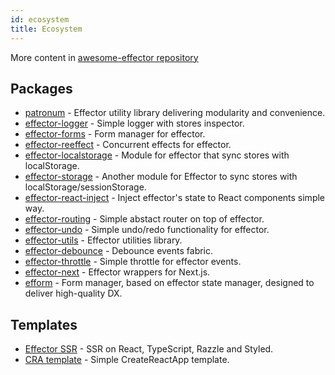 ```yaml
---
id: ecosystem
title: Ecosystem
---
```


More content in [awesome-effector repository](https://github.com/effector/awesome)

## Packages

- [patronum](https://github.com/effector/patronum) - Effector utility library delivering modularity and convenience.
- [effector-logger](https://github.com/effector/logger) - Simple logger with stores inspector.
- [effector-forms](https://github.com/aanation/effector-forms) - Form manager for effector.
- [effector-reeffect](https://github.com/yumauri/effector-reeffect) - Concurrent effects for effector.
- [effector-localstorage](https://github.com/lessmess-dev/effector-localstorage) - Module for effector that sync stores with localStorage.
- [effector-storage](https://github.com/yumauri/effector-storage) - Another module for Effector to sync stores with localStorage/sessionStorage.
- [effector-react-inject](https://github.com/today-/effector-react-inject) - Inject effector's state to React components simple way.
- [effector-routing](https://github.com/Kelin2025/effector-routing) - Simple abstact router on top of effector.
- [effector-undo](https://github.com/tanyaisinmybed/effector-undo) - Simple undo/redo functionality for effector.
- [effector-utils](https://github.com/Kelin2025/effector-utils) - Effector utilities library.
- [effector-debounce](https://github.com/sergeysova/effector-debounce) - Debounce events fabric.
- [effector-throttle](https://github.com/sergeysova/effector-throttle) - Simple throttle for effector events.
- [effector-next](https://github.com/weyheyhey/effector-next) - Effector wrappers for Next.js.
- [efform](https://github.com/tehSLy/efform) - Form manager, based on effector state manager, designed to deliver high-quality DX.

## Templates

- [Effector SSR](https://github.com/effector/razzle-template) - SSR on React, TypeScript, Razzle and Styled.
- [CRA template](https://github.com/effector/cra-template) - Simple CreateReactApp template.
